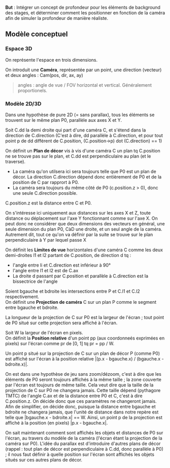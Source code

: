 **But** : Intégrer un concept de profondeur pour les éléments de background des stages, et déterminer comment les positionner en fonction de la caméra afin de simuler la profondeur de manière réaliste.  

## Modèle conceptuel
### Espace 3D
On représente l'espace en trois dimensions.  

On introduit une **Caméra**, représentée par un point, une direction (vecteur) et deux angles : Cam(pos, dir, ax, ay) 
> angles : angle de vue / FOV horizontal et vertical. Généralement proportionels.

### Modèle 2D/3D
Dans une hypothèse de pure 2D (= sans parallax), tous les éléments se trouvent sur le même plan P0, parallèle aux axes X et Y.    

Soit C.dd la demi droite qui part d'une caméra C, et s'étend dans la direction de C.direction (C'est à dire, dd parallèle à C.direction, et pour tout point p de dd différent de C.position, (C.position->p) dot (C.direction) == 1)

On définit un **Plan de décor** vis à vis d'une caméra C un plan tq C.position ne se trouve pas sur le plan, et C.dd est perpendiculaire au plan (et le traverse).  

- La caméra qu'on utilsera ici sera toujours telle que P0 est un plan de décor. La direction C.direction dépend donc entièrement de P0 et de la position de C par rapprort à P0. 
- La caméra sera toujours du même côté de P0 (c.position.z > 0), donc une seule C.direction possible.  

C.position.z est la distance entre C et P0.  

On s'intéresse ici uniquement aux distances sur les axes X et Z, toute distance ou déplacement sur l'axe Y fonctionnant comme sur l'axe X. On peut donc ne considérer que deux dimensions des vecteurs en général, une seule dimension du plan P0, CàD une droite, et un seul angle de la caméra. Autrement dit, tout ce qu'on va définir par la suite se trouve sur le plan perpendiculaire à Y par lequel passe X

On définit les **Limites de vue** horizontales d'une caméra C comme les deux demi-droites l1 et l2 partant de C.position, de direction d tq :
- l'angle entre li et C.direction est inférieur à 90°
- l'angle entre l1 et l2 est de C.ax
- La droite d passant par C.position et parallèle à C.direction est la bissectrice de l'angle  

Soient bgauche et bdroite les intersections entre P et C.l1 et C.l2 respectivement.  
On définit une **Projection de caméra** C sur un plan P comme le segment entre bgauche et bdroite.  

La longueur de la projection de C sur P0 est la largeur de l'écran ; tout point de P0 situé sur cette projection sera affiché à l'écran.  

Soit W la largeur de l'écran en pixels.  
On définit la **Position relative** d'un point pp (aux coordonneés exprimées en pixels) sur l'écran comme pr de [0, 1] tq pr = pp / W.  

Un point p situé sur la projection de C sur un plan de décor P (comme P0) est affiché sur l'écran à la position relative |(p.x - bgauche.x) / (bgauche.x - bdroite.x)|. 

On est dans une hypothèse de jeu sans zoom/dézoom, c'est à dire que les éléments de P0 seront toujours affichés à la même taille ; la zone couverte par l'écran est toujours de même taille. Cela veut dire que la taille de la projection de C sur P0 ne changera jamais. Cette taille dépend (pythagore TMTC) de l'angle C.ax et de la distance entre P0 et C, c'est à dire C.position.z. On décide donc que ces paramètres ne changeront jamais.  
Afin de simplifier, on décide donc, puisque la distance entre bgauche et bdroite ne changera jamais, que l'unité de distance dans notre repère est telle que |bgauche.x - bdroite.x| == W. Ainsi, un point p de la projection est affiché à la position (en pixels) |p.x - bgauche.x|.  

On sait maintenant comment sont affichés les objets et distances de P0 sur l'écran, au travers du modèle de la caméra (l'écran étant la projection de la caméra sur P0). L'idée du parallax est d'introduire d'autres plans de décor (rappel : tout plan de décor est perpendiculaire à C.dd, donc parallèle à P0) ; il nous faut définir à quelle position sur l'écran sont affichés les objets situés sur ces autres plans de décor.  